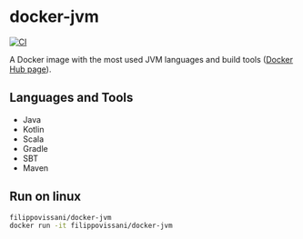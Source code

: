 # docker-jvm

[![CI](https://github.com/FilippoVissani/docker-jvm/actions/workflows/ci.yml/badge.svg)](https://github.com/FilippoVissani/docker-jvm/actions/workflows/ci.yml)

A Docker image with the most used JVM languages and build tools ([Docker Hub page](https://hub.docker.com/r/filippovissani/docker-jvm)).

## Languages and Tools

- Java
- Kotlin
- Scala
- Gradle
- SBT
- Maven

## Run on linux

```bash
filippovissani/docker-jvm
docker run -it filippovissani/docker-jvm
```
